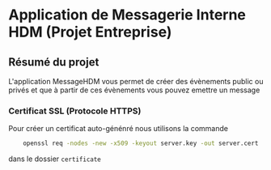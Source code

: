 # Application de Messagerie Interne HDM (Projet Entreprise)

## Résumé du projet

L'application MessageHDM vous permet de créer des évènements public ou privés et que à partir de ces évènements vous pouvez emettre un message

### Certificat SSL (Protocole HTTPS)

Pour créer un certificat auto-génénré nous utilisons la commande

```sh
    openssl req -nodes -new -x509 -keyout server.key -out server.cert
```

dans le dossier `certificate`
